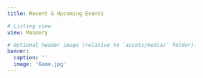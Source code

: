 ```yaml
---
title: Recent & Upcoming Events

# Listing view
view: Masonry

# Optional header image (relative to `assets/media/` folder).
banner:
  caption: ''
  image: 'Game.jpg'
---
```

